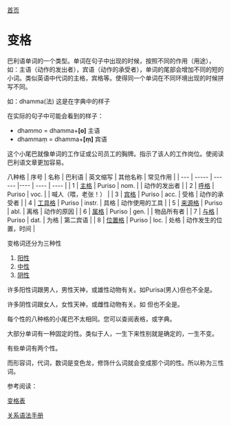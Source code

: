[首页](../summary.md)

# 变格

巴利语单词的一个类型。单词在句子中出现的时候，按照不同的作用（用途），如：主语（动作的发出者），宾语（动作的承受者），单词的尾部会增加不同的短的小词。类似英语中代词的主格，宾格等。使得同一个单词在不同环境出现的时候拼写不同。

如：dhamma(法) 这是在字典中的样子

在实际的句子中可能会看到的样子：

- dhammo = dhamma+**[o]** 主语
- dhammaṃ = dhamma+**[ṃ]** 宾语


这个小尾巴就像单词的工作证或公司员工的胸牌。指示了该人的工作岗位。使阅读巴利语文章更加容易。

八种格
| 序号 | 名称 | 巴利语 | 英文缩写 | 其他名称 |  常见作用 |
| --- | ----- | ------ |---- | ---- | ---- |
| 1 | [主格](nom.md) | Puriso | nom. |  | 动作的发出者 |
| 2 | [呼格](voc.md) | Puriso | voc. |  | 喊人（喂，老张！） |
| 3 | [宾格](acc.md) | Puriso | acc. | 受格 | 动作的承受者 |
| 4 | [工具格](instr.md) | Puriso | instr. | 具格 | 动作使用的工具 |
| 5 | [来源格](abl.md) | Puriso | abl. | 离格 | 动作的原因 |
| 6 | [属格](gen.md) | Puriso | gen. |  | 物品所有者 |
| 7 | [与格](dat.md) | Puriso | dat. | 为格 | 第二宾语 |
| 8 | [位置格](loc.md) | Puriso | loc. | 处格 | 动作发生的位置，时间 |

变格词还分为三种性

1. [阳性](masculine.md)
2. [中性](neutral.md)
3. [阴性](feminine.md)

许多阳性词跟男人，男性天神，或雄性动物有关。如Purisa(男人)但也不全是。

许多阴性词跟女人，女性天神，或雌性动物有关。如  但也不全是。

每个性的八种格的小尾巴不太相同。您可以查阅表格，或字典。

大部分单词有一种固定的性。类似于人，一生下来性别就是确定的，一生不变。

有些单词有两个性。

而形容词，代词，数词是变色龙，修饰什么词就会变成那个词的性。所以称为三性词。

参考阅读：

[变格表](ending-table.md)

[关系语法手册](ending-table.md)
